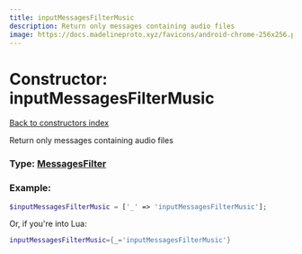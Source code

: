 ```yaml
---
title: inputMessagesFilterMusic
description: Return only messages containing audio files
image: https://docs.madelineproto.xyz/favicons/android-chrome-256x256.png
---
```

# Constructor: inputMessagesFilterMusic  
[Back to constructors index](index.md)



Return only messages containing audio files




### Type: [MessagesFilter](../types/MessagesFilter.md)


### Example:

```php
$inputMessagesFilterMusic = ['_' => 'inputMessagesFilterMusic'];
```  


Or, if you're into Lua:

```lua
inputMessagesFilterMusic={_='inputMessagesFilterMusic'}

```


